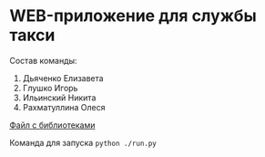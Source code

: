 # WEB-приложение для службы такси
Состав команды:
1. Дьяченко Елизавета
2. Глушко Игорь
3. Ильинский Никита
4. Рахматуллина Олеся


[Файл с библиотеками](./requirements.txt)


Команда для запуска ```python ./run.py```
